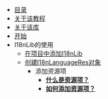 * [目录](目录.md)
* [关于该教程](README.md)
* [关于该库](关于该库.md)
* [开始](开始.md)
* I18nLib的使用
    * [在项目中添加I18nLib](I18nLib的使用/在项目中添加I18nLib.md)
    * [创建I18nLanguageRes对象](I18nLib的使用/创建I18nLanguageRes对象.md)
        * 添加资源项
	        * [**什么是资源项？**](I18nLib的使用/添加资源项/什么是资源项.md)
	        * [**如何添加资源项？**](I18nLib的使用/添加资源项/如何添加资源项.md)